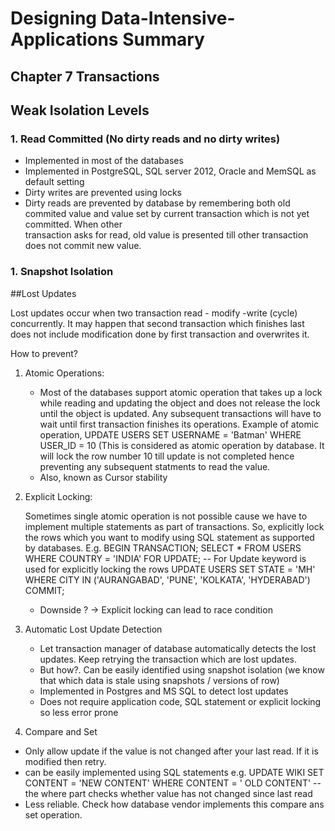 # Designing Data-Intensive-Applications Summary
## Chapter 7 Transactions

## Weak Isolation Levels

### 1. Read Committed (No dirty reads and no dirty writes)
  - Implemented in most of the databases
  - Implemented in PostgreSQL, SQL server 2012, Oracle and MemSQL as default setting
  - Dirty writes are prevented using locks
  - Dirty reads are prevented by database by remembering both old commited value and value set by current transaction which is not yet committed. When other     
    transaction asks for read, old value is presented till other transaction does not commit new value.

### 1. Snapshot Isolation



##Lost Updates
  
Lost updates occur when two transaction read - modify -write (cycle) concurrently. It may happen that second transaction which finishes last does not include modification done by first transaction and overwrites it. 

How to prevent?

1. Atomic Operations:
    
    - Most of the databases support atomic operation that takes up a lock while reading and updating the object and does not release the lock until the object is updated. Any subsequent transactions will have to wait until first transaction finishes its operations. Example of atomic operation,
   UPDATE USERS SET USERNAME = 'Batman' WHERE USER_ID = 10  (This is considered as atomic operation by database. It will lock the row number 10 till update is not completed hence preventing any subsequent statments to read the value.
   - Also, known as Cursor stability

3. Explicit Locking:

   Sometimes single atomic operation is not possible cause we have to implement multiple statements as part of transactions. So, explicitly lock the rows which you want to modify using SQL statement as supported by databases.
   E.g. BEGIN TRANSACTION;
     SELECT * FROM USERS WHERE COUNTRY = 'INDIA' FOR UPDATE; -- For Update keyword is used for explicitly locking the rows
     UPDATE USERS SET STATE = 'MH' WHERE CITY IN ('AURANGABAD', 'PUNE', 'KOLKATA', 'HYDERABAD')
   COMMIT;
   - Downside ? -> Explicit locking can lead to race condition

5. Automatic Lost Update Detection
   
    - Let transaction manager of database automatically detects the lost updates. Keep retrying the transaction which are lost updates.
    - But how?. Can be easily identified using snapshot isolation (we know that which data is stale using snapshots / versions of row)
    - Implemented in Postgres and MS SQL to detect lost updates
    -  Does not require application code, SQL statement or explicit locking so less error prone
    
7. Compare and Set
   
  - Only allow update if the value is not changed after your last read. If it is modified then retry.
  - can be easily implemented using SQL statements e.g.
  UPDATE WIKI SET CONTENT = 'NEW CONTENT' WHERE CONTENT = ' OLD CONTENT' --the where part checks whether value has not changed since last read
  - Less reliable. Check how database vendor implements this compare ans set operation. 
